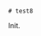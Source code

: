                                                                                                                                                                                                                                                                                                                                                                              # test8

Init.
